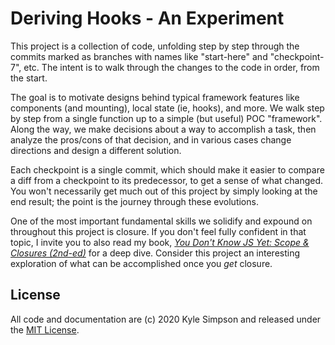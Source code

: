 # Deriving Hooks - An Experiment

This project is a collection of code, unfolding step by step through the commits marked as branches with names like "start-here" and "checkpoint-7", etc. The intent is to walk through the changes to the code in order, from the start.

The goal is to motivate designs behind typical framework features like components (and mounting), local state (ie, hooks), and more. We walk step by step from a single function up to a simple (but useful) POC "framework". Along the way, we make decisions about a way to accomplish a task, then analyze the pros/cons of that decision, and in various cases change directions and design a different solution.

Each checkpoint is a single commit, which should make it easier to compare a diff from a checkpoint to its predecessor, to get a sense of what changed. You won't necessarily get much out of this project by simply looking at the end result; the point is the journey through these evolutions.

One of the most important fundamental skills we solidify and expound on throughout this project is closure. If you don't feel fully confident in that topic, I invite you to also read my book, [*You Don't Know JS Yet: Scope & Closures (2nd-ed)*](https://github.com/getify/You-Dont-Know-JS/blob/2nd-ed/scope-closures/README.md#you-dont-know-js-yet-scope--closures---2nd-edition) for a deep dive. Consider this project an interesting exploration of what can be accomplished once you *get* closure.

## License

All code and documentation are (c) 2020 Kyle Simpson and released under the [MIT License](http://getify.mit-license.org/).
